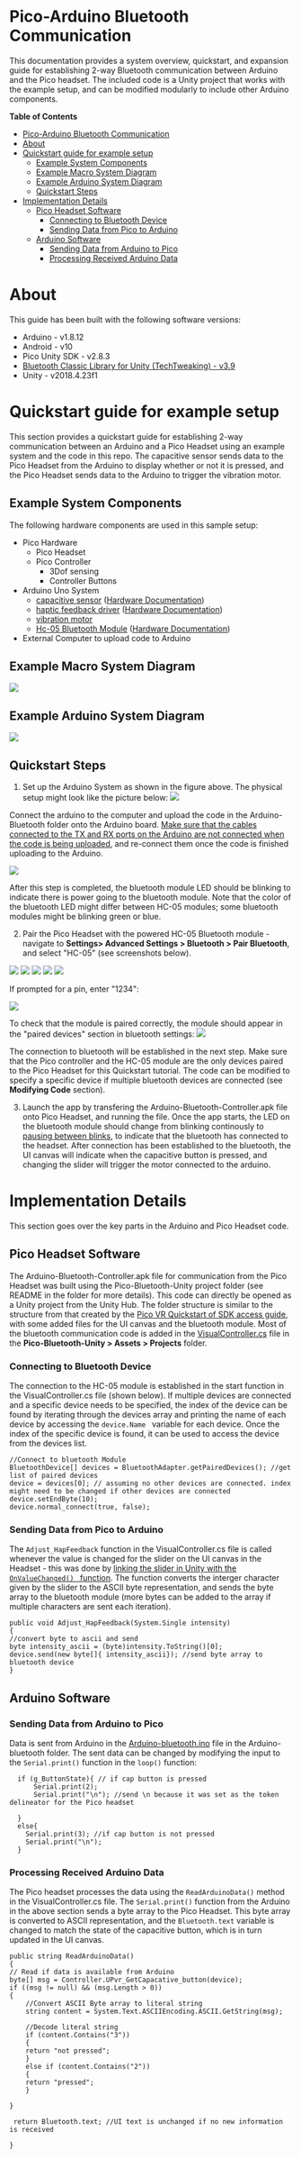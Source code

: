 # Pico-Arduino Bluetooth Communication
This documentation provides a system overview, quickstart, and expansion guide for establishing 2-way Bluetooth communication between Arduino and the Pico headset. The included code is a Unity project that works with the example setup, and can be modified modularly to include other Arduino components. 

**Table of Contents**
- [Pico-Arduino Bluetooth Communication](#pico-arduino-bluetooth-communication)
- [About](#about)
- [Quickstart guide for example setup](#quickstart-guide-for-example-setup)
  - [Example System Components](#example-system-components)
  - [Example Macro System Diagram](#example-macro-system-diagram)
  - [Example Arduino System Diagram](#example-arduino-system-diagram)
  - [Quickstart Steps](#quickstart-steps)
- [Implementation Details](#implementation-details)
  - [Pico Headset Software](#pico-headset-software)
    - [Connecting to Bluetooth Device](#connecting-to-bluetooth-device)
    - [Sending Data from Pico to Arduino](#sending-data-from-pico-to-arduino)
  - [Arduino Software](#arduino-software)
    - [Sending Data from Arduino to Pico](#sending-data-from-arduino-to-pico)
    - [Processing Received Arduino Data](#processing-received-arduino-data)


# About
This guide has been built with the following software versions:
* Arduino - v1.8.12
* Android - v10
* Pico Unity SDK - v2.8.3
* [Bluetooth Classic Library for Unity (TechTweaking) - v3.9](https://github.com/badranX/bt-lib)
* Unity - v2018.4.23f1

# Quickstart guide for example setup
This section provides a quickstart guide for establishing 2-way communication between an Arduino and a Pico Headset using an example system and the code in this repo. The capacitive sensor sends data to the Pico Headset from the Arduino to display whether or not it is pressed, and the Pico Headset sends data to the Arduino to trigger the vibration motor.

## Example System Components
The following hardware components are used in this sample setup:
* Pico Hardware
	* Pico Headset
	* Pico Controller
		* 3Dof sensing
		* Controller Buttons
* Arduino Uno System
	* [capacitive sensor](https://www.amazon.com/HiLetgo-TTP223B-Capacitive-Digital-Raspberry/dp/B00HFQEFWQ/ref=sr_1_3?dchild=1&keywords=hiletgo+touch+switch&qid=1594935626&sr=8-3) ([Hardware Documentation](https://store.arduino.cc/usa/arduino-uno-rev3))
	* [haptic feedback driver](https://www.adafruit.com/product/2305) ([Hardware Documentation](https://learn.adafruit.com/adafruit-drv2605-haptic-controller-breakout/arduino-code))
	* [vibration motor](https://www.sparkfun.com/products/8449)
	* [Hc-05 Bluetooth Module](https://www.amazon.com/HiLetgo-Wireless-Bluetooth-Transceiver-Arduino/dp/B071YJG8DR) ([Hardware Documentation](https://www.gme.cz/data/attachments/dsh.772-148.1.pdf))
* External Computer to upload code to Arduino
## Example Macro System Diagram
![](./Pictures/System-Design.svg)
## Example Arduino System Diagram
![](./Pico-Bluetooth-Unity/Arduino-System-Design.png)
## Quickstart Steps
1. Set up the Arduino System as shown in the figure above. The physical setup might look like the picture below: 
![](./Pictures/Arduino-Setup.jpg)

Connect the arduino to the computer and upload the code in the Arduino-Bluetooth folder onto the Arduino board. [Make sure that the cables connected to the TX and RX ports on the Arduino are not connected when the code is being uploaded](https://www.quora.com/How-can-I-overcome-upload-error-in-Arduino-Uno), and re-connect them once the code is finished uploading to the Arduino. 

![](./Pictures/Arduino-Upload.png)

After this step is completed, the bluetooth module LED should be blinking to indicate there is power going to the bluetooth module. Note that the color of the bluetooth LED might differ between HC-05 modules; some bluetooth modules might be blinking green or blue.  

2. Pair the Pico Headset with the powered HC-05 Bluetooth module - navigate to **Settings> Advanced Settings > Bluetooth > Pair Bluetooth**, and select "HC-05" (see screenshots below).

![](./Pictures/Pico-Pair-1-updated.png)
![](./Pictures/Pico-Pair-3.png)
![](./Pictures/Pico-Pair-4.png)
![](./Pictures/Pico-Pair-5.png)
![](./Pictures/Pico-Pair-6.png)

If prompted for a pin, enter "1234":

![](./Pictures/Pico-Pair-7.png)

 To check that the module is paired correctly, the module should appear in the "paired devices" section in bluetooth settings:
![](./Pictures/Bluetooth.png)

The connection to bluetooth will be established in the next step. Make sure that the Pico controller and the HC-05 module are the only devices paired to the Pico Headset for this Quickstart tutorial. The code can be modified to specify a specific device if multiple bluetooth devices are connected (see **Modifying Code** section). 

3. Launch the app by transfering the Arduino-Bluetooth-Controller.apk file onto Pico Headset, and running the file. Once the app starts, the LED on the bluetooth module should change from blinking continously to [pausing between blinks](https://www.youtube.com/watch?v=BXXAcFOTnBo), to indicate that the bluetooth has connected to the headset. After connection has been established to the bluetooth, the UI canvas will indicate when the capacitive button is pressed, and changing the slider will trigger the motor connected to the arduino. 

# Implementation Details
This section goes over the key parts in the Arduino and Pico Headset code. 
## Pico Headset Software
The Arduino-Bluetooth-Controller.apk file for communication from the Pico Headset was built using the Pico-Bluetooth-Unity project folder (see README in the folder for more details). This code can directly be opened as a Unity project from the Unity Hub. The folder structure is similar to the structure from that created by the [Pico VR Quickstart of SDK access guide](https://sdk.picovr.com/docs/sdk/en/chapter_four.html), with some added files for the UI canvas and the bluetooth module. Most of the bluetooth communication code is added in the [VisualController.cs](./Pico-Bluetooth-Unity/Assets/Project/VisualController.cs) file in the **Pico-Bluetooth-Unity > Assets > Projects** folder.
### Connecting to Bluetooth Device
The connection to the HC-05 module is established in the start function in the VisualController.cs file (shown below). If multiple devices are connected and a specific device needs to be specified, the index of the device can be found by iterating through the devices array and printing the name of each device by accessing the ```device.Name ``` variable for each device. Once the index of the specific device is found, it can be used to access the device from the devices list. 
 
```
//Connect to bluetooth Module
BluetoothDevice[] devices = BluetoothAdapter.getPairedDevices(); //get list of paired devices
device = devices[0]; // assuming no other devices are connected. index might need to be changed if other devices are connected
device.setEndByte(10);
device.normal_connect(true, false);
```

### Sending Data from Pico to Arduino
The ``` Adjust_HapFeedback ``` function in the VisualController.cs file is called whenever the value is changed for the slider on the UI canvas in the Headset - this was done by [linking the slider in Unity with the ```OnValueChanged() ``` function](https://www.youtube.com/watch?v=HQ8Tttcksu4&t=4s). The function converts the interger character given by the slider to the ASCII byte representation, and sends the byte array to the bluetooth module (more bytes can be added to the array if multiple characters are sent each iteration). 
```
public void Adjust_HapFeedback(System.Single intensity)
{
//convert byte to ascii and send
byte intensity_ascii = (byte)intensity.ToString()[0];
device.send(new byte[]{ intensity_ascii}); //send byte array to bluetooth device
}
```

## Arduino Software
### Sending Data from Arduino to Pico
Data is sent from Arduino in the [Arduino-bluetooth.ino](./Arduino-bluetooth/Arduino-bluetooth.ino) file in the Arduino-bluetooth folder. The sent data can be changed by modifying the input to the ```Serial.print()``` function in the ```loop()``` function: 
```
  if (g_ButtonState){ // if cap button is pressed
      Serial.print(2);
      Serial.print("\n"); //send \n because it was set as the token delineator for the Pico headset
      
  }
  else{
    Serial.print(3); //if cap button is not pressed
    Serial.print("\n");
  }
```
### Processing Received Arduino Data
The Pico headset processes the data using the ```ReadArduinoData()``` method in the VisualController.cs file. The ```Serial.print()``` function from the Arduino in the above section sends a byte array to the Pico Headset. This byte array is converted to ASCII representation, and the ```Bluetooth.text``` variable is changed to match the state of the capacitive button, which is in turn updated in the UI canvas. 
```
public string ReadArduinoData()
{
// Read if data is available from Arduino
byte[] msg = Controller.UPvr_GetCapacative_button(device);
if ((msg != null) && (msg.Length > 0))
{
    //Convert ASCII Byte array to literal string
    string content = System.Text.ASCIIEncoding.ASCII.GetString(msg);

    //Decode literal string
    if (content.Contains("3")) 
    {
	return "not pressed";
    }
    else if (content.Contains("2"))
    {
	return "pressed";
    }

}

 return Bluetooth.text; //UI text is unchanged if no new information is received

}
```
